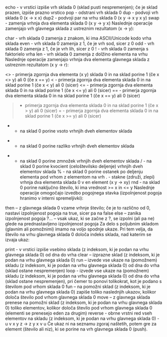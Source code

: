 echo - v vrstici izpiše vrh sklada 0 (sklad pusti nespremenjen); če je sklad prazen, izpiše prazno vrstico
pop - odstrani vrh sklada 0
dup - podvoji vrh sklada 0 (x -> x x)
dup2 - podvoji par na vrhu sklada 0 (x y -> x y x y)
swap - zamenja vrhnja dva elementa sklada 0 (x y -> y x)
Naslednje operacije zamenjajo vrh glavnega  sklada z ustreznim rezultatom (x -> y):

char - vrh sklada 0 zamenja z znakom, ki ima ASCII/Unicode kodo vrha sklada
even - vrh sklada 0 zamenja z 1, če je vrh sod, sicer z 0
odd - vrh sklada 0 zamenja z 1, če je vrh lih, sicer z 0
! - vrh sklada 0 zamenja s faktorielo vrha
len - vrh sklada 0 zamenja z dolžino elementa na vrhu
Naslednje operacije zamenjajo vrhnja dva elementa glavnega sklada z ustreznim rezultatom (x y -> r):

<> - primerja zgornja dva elementa (x y) sklada 0 in na sklad porine 1 (če x <> y) ali 0 (če x == y)
< - primerja zgornja dva elementa sklada 0 in na sklad porine 1 (če x < y) ali 0 (sicer)
<= - primerja zgornja dva elementa sklada 0 in na sklad porine 1 (če x <= y) ali 0 (sicer)
== - primerja zgornja dva elementa sklada 0 in na sklad porine 1 (če x == y) ali 0 (sicer)
> - primerja zgornja dva elementa sklada 0 in na sklad porine 1 (če x > y) ali 0 (sicer)
>= - primerja zgornja dva elementa sklada 0 in na sklad porine 1 (če x >= y) ali 0 (sicer)
+ - na sklad 0 porine vsoto vrhnjih dveh elementov sklada
- - na sklad 0 porine razliko vrhnjih dveh elementov sklada
* - na sklad 0 porine zmnožek vrhnjih dveh elementov sklada
/ - na sklad 0 porine kvocient (celoštevilsko deljenje) vrhnjih dveh elementov sklada
% - na sklad 0 porine ostanek po deljenju elementa pod vrhom z elementom na vrh
. - stakne (združi, zlepi) vrhnja dva elementa sklada 0 v en element (x y -> xy)
rnd - na sklad 0 porine naključno število, ki ima vrednost >= x in <= y 
Naslednje operacije omogočajo izvedbo pogojnega stavka (izpolnjenost pogoja hranimo v interni spremeljivki):

then  – z glavnega sklada 0 vzame vrhnje število; če je to različno od 0, nastavi izpolnjenost pogoja na true, sicer pa na false
else – zanika izpolnjenost pogoja
?... – vsak ukaz, ki se začne z ?, se izpolni (ali pa ne) glede na prednastavljeno izpolnjenost pogoja
Za delo s poljubnim skladom (glavnim ali pomožnimi) imamo na voljo spodnje ukaze. Pri tem velja, da število na vrhu glavnega sklada 0 določa indeks sklada, nad katerim se izvaja ukaz:

print - v vrstici izpiše vsebino sklada (z indeksom, ki je podan na vrhu glavnega sklada 0) od dna do vrha 
clear – izprazne sklad (z indeksom, ki je podan na vrhu glavnega sklada 0)
run – izvede vse ukaze na (pomožnem) skladu (z indeksom, ki je podan na vrhu glavnega sklada 0) od dna do vrha (sklad ostane nespremenjen)
loop - izvede vse ukaze na (pomožnem) skladu (z indeksom, ki je podan na vrhu glavnega sklada 0) od dna do vrha (sklad ostane nespremenjen), pri čemer to ponovi tolikokrat, kot je podano s  številom pod vrhom sklada 0
fun – na pomožni sklad  (z indeksom, ki je podan na vrhu glavnega sklada 0) zapiše toliko naslednjih ukazov, kolikor določa število pod vrhom glavnega sklada 0 
move – z glavnega sklada prenese na pomožni sklad  (z indeksom, ki je podan na vrhu glavnega sklada 0) toliko elementov, kolikor določa število pod vrhom glavnega sklada 0 (elementi se prenesejo eden za drugim)
reverse - obrne vrstni red vseh elementov na skladu  (z indeksom, ki je podan na vrhu glavnega sklada 0) - u v x y z -> z y x v u
Če ukaz ni na seznamu zgoraj naštetih, potem gre za element (število ali niz), ki se porine na vrh glavnega sklada 0 (push).
